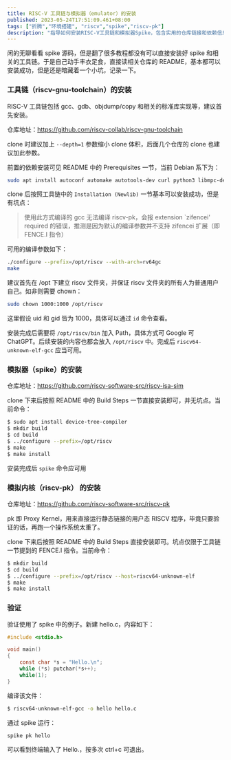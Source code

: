 ```yaml
---
title: RISC-V 工具链与模拟器（emulator）的安装
published: 2023-05-24T17:51:09.461+08:00
tags: ["折腾","环境搭建", "riscv","spike","riscv-pk"]
description: "指导如何安装RISC-V工具链和模拟器Spike，包含实用的仓库链接和依赖信息。"
---
```

闲的无聊看看 spike 源码，但是翻了很多教程都没有可以直接安装好 spike 和相关的工具链。于是自己动手丰衣足食，直接读相关仓库的 README，基本都可以安装成功，但是还是暗藏着一个小坑，记录一下。

### 工具链（riscv-gnu-toolchain）的安装

RISC-V 工具链包括 gcc、gdb、objdump/copy 和相关的标准库实现等，建议首先安装。

仓库地址：https://github.com/riscv-collab/riscv-gnu-toolchain

clone 时建议加上 `--depth=1` 参数缩小 clone 体积，后面几个仓库的 clone 也建议加此参数。

前置的依赖安装可见 README 中的 Prerequisites 一节，当前 Debian 系下为：

```bash
sudo apt install autoconf automake autotools-dev curl python3 libmpc-dev libmpfr-dev libgmp-dev gawk build-essential bison flex texinfo gperf libtool patchutils bc zlib1g-dev libexpat-dev ninja-build
```

clone 后按照工具链中的 `Installation (Newlib)` 一节基本可以安装成功，但是有坑点：

> 使用此方式编译的 gcc 无法编译 riscv-pk，会报 extension `zifencei' required 的错误，推测是因为默认的编译参数并不支持 zifencei 扩展（即 FENCE.I 指令）

可用的编译参数如下：

```bash
./configure --prefix=/opt/riscv --with-arch=rv64gc
make
```

建议首先在 /opt 下建立 riscv 文件夹，并保证 riscv 文件夹的所有人为普通用户自己。如非则需要 chown：

```bash
sudo chown 1000:1000 /opt/riscv
```

这里假设 uid 和 gid 皆为 1000，具体可以通过 `id` 命令查看。

安装完成后需要将 `/opt/riscv/bin` 加入 Path，具体方式可 Google 可 ChatGPT。后续安装的内容也都会放入 `/opt/riscv` 中。完成后 `riscv64-unknown-elf-gcc` 应当可用。

### 模拟器（spike）的安装

仓库地址：https://github.com/riscv-software-src/riscv-isa-sim

clone 下来后按照 README 中的 Build Steps 一节直接安装即可，并无坑点。当前命令：

```bash
$ sudo apt install device-tree-compiler
$ mkdir build
$ cd build
$ ../configure --prefix=/opt/riscv
$ make
$ make install
```

安装完成后 `spike` 命令应可用

### 模拟内核（riscv-pk） 的安装

仓库地址：https://github.com/riscv-software-src/riscv-pk

pk 即 Proxy Kernel，用来直接运行静态链接的用户态 RISCV 程序，毕竟只要验证的话，再跑一个操作系统太重了。

clone 下来后按照 README 中的 Build Steps 直接安装即可。坑点仅限于工具链一节提到的 FENCE.I 指令。当前命令：

```bash
$ mkdir build
$ cd build
$ ../configure --prefix=/opt/riscv --host=riscv64-unknown-elf
$ make
$ make install
```

### 验证

验证使用了 spike 中的例子。新建 hello.c，内容如下：

```c
#include <stdio.h>

void main()
{
    const char *s = "Hello.\n";
    while (*s) putchar(*s++);
    while(1);
}
```

编译该文件：

```bash
$ riscv64-unknown-elf-gcc -o hello hello.c
```

通过 spike 运行：

```bash
spike pk hello
```

可以看到终端输入了 Hello.，按多次 ctrl+c 可退出。